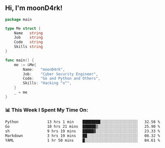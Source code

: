 <h2> Hi, I'm moonD4rk!</h2>

```go
package main

type Me struct {
	Name   string
	Job    string
	Code   string
	Skills string
}

func main() {
	me := &Me{
		Name:   "moonD4rk",
		Job:    "Cyber Security Engineer",
		Code:   "Go and Python and Others",
		Skills: "Hacking ^o^",
	}
	_ = me
}
```

<h3>📊 This Week I Spent My Time On:</h3>
<!-- <img align='right' src="https://github-readme-stats.vercel.app/api?username=moond4rk&show_icons=true&theme=radical", width="300" height="150"> -->

<!--START_SECTION:waka-->

```txt
Python             13 hrs 1 min    ████████░░░░░░░░░░░░░░░░░   32.58 %
Go                 10 hrs 21 mins  ██████▒░░░░░░░░░░░░░░░░░░   25.90 %
sh                 9 hrs 19 mins   █████▓░░░░░░░░░░░░░░░░░░░   23.33 %
Markdown           3 hrs 19 mins   ██░░░░░░░░░░░░░░░░░░░░░░░   08.32 %
YAML               1 hr 50 mins    █░░░░░░░░░░░░░░░░░░░░░░░░   04.61 %
```

<!--END_SECTION:waka-->

